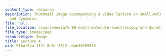 ```yaml
---
content_type: resource
description: Thumbnail image accompanying a video lecture on small-molecule spectroscopy
  and dynamics.
file: null
file_location: /coursemedia/5-80-small-molecule-spectroscopy-and-dynamics-fall-2008/9fbaf54a112f6e8f3612adab36209326_mit5_80f08lec4_th.jpg
file_type: image/jpeg
resourcetype: Image
title: Lecture 4
uid: 9fbaf54a-112f-6e8f-3612-adab36209326
---
```

